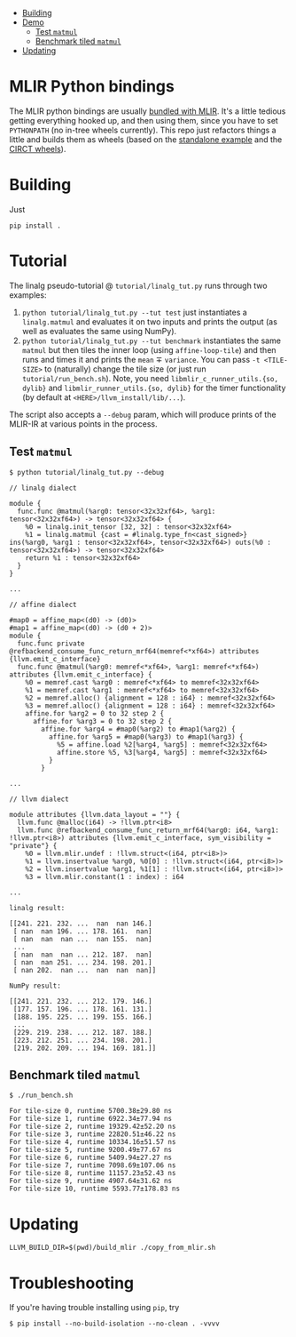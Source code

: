 - [Building](#building)
- [Demo](#demo)
    * [Test `matmul`](#test--matmul-)
    * [Benchmark tiled `matmul`](#benchmark-tiled--matmul-)
- [Updating](#updating)

# MLIR Python bindings

The MLIR python bindings are usually [bundled with MLIR](https://github.com/llvm/llvm-project/blob/main/mlir/docs/Bindings/Python.md).
It's a little tedious getting everything hooked up, and then using them, since you have to set `PYTHONPATH` (no in-tree wheels currently).
This repo just refactors things a little and builds them as wheels (based on the [standalone example](https://github.com/llvm/llvm-project/blob/main/mlir/examples/standalone/README.md) and the [CIRCT wheels](https://github.com/llvm/circt/blob/main/lib/Bindings/Python/setup.py)).

# Building

Just 

```shell
pip install .
```

# Tutorial

The linalg pseudo-tutorial @ `tutorial/linalg_tut.py` runs through two examples:

1. `python tutorial/linalg_tut.py --tut test` just instantiates a `linalg.matmul` and evaluates it on two inputs and prints the output (as well as evaluates the same using NumPy).
2. `python tutorial/linalg_tut.py --tut benchmark` instantiates the same `matmul` but then tiles the inner loop (using `affine-loop-tile`) and then runs and times it and prints the `mean` ∓ `variance`. You can pass `-t <TILE-SIZE>` to (naturally) change the tile size (or just run `tutorial/run_bench.sh`). Note, you need `libmlir_c_runner_utils.{so, dylib}` and `libmlir_runner_utils.{so, dylib}` for the timer functionality (by default at `<HERE>/llvm_install/lib/...`).

The script also accepts a `--debug` param, which will produce prints of the MLIR-IR at various points in the process.


## Test `matmul`

```mlir
$ python tutorial/linalg_tut.py --debug

// linalg dialect

module {
  func.func @matmul(%arg0: tensor<32x32xf64>, %arg1: tensor<32x32xf64>) -> tensor<32x32xf64> {
    %0 = linalg.init_tensor [32, 32] : tensor<32x32xf64>
    %1 = linalg.matmul {cast = #linalg.type_fn<cast_signed>} ins(%arg0, %arg1 : tensor<32x32xf64>, tensor<32x32xf64>) outs(%0 : tensor<32x32xf64>) -> tensor<32x32xf64>
    return %1 : tensor<32x32xf64>
  }
}

...

// affine dialect

#map0 = affine_map<(d0) -> (d0)>
#map1 = affine_map<(d0) -> (d0 + 2)>
module {
  func.func private @refbackend_consume_func_return_mrf64(memref<*xf64>) attributes {llvm.emit_c_interface}
  func.func @matmul(%arg0: memref<*xf64>, %arg1: memref<*xf64>) attributes {llvm.emit_c_interface} {
    %0 = memref.cast %arg0 : memref<*xf64> to memref<32x32xf64>
    %1 = memref.cast %arg1 : memref<*xf64> to memref<32x32xf64>
    %2 = memref.alloc() {alignment = 128 : i64} : memref<32x32xf64>
    %3 = memref.alloc() {alignment = 128 : i64} : memref<32x32xf64>
    affine.for %arg2 = 0 to 32 step 2 {
      affine.for %arg3 = 0 to 32 step 2 {
        affine.for %arg4 = #map0(%arg2) to #map1(%arg2) {
          affine.for %arg5 = #map0(%arg3) to #map1(%arg3) {
            %5 = affine.load %2[%arg4, %arg5] : memref<32x32xf64>
            affine.store %5, %3[%arg4, %arg5] : memref<32x32xf64>
          }
        }

...

// llvm dialect

module attributes {llvm.data_layout = ""} {
  llvm.func @malloc(i64) -> !llvm.ptr<i8>
  llvm.func @refbackend_consume_func_return_mrf64(%arg0: i64, %arg1: !llvm.ptr<i8>) attributes {llvm.emit_c_interface, sym_visibility = "private"} {
    %0 = llvm.mlir.undef : !llvm.struct<(i64, ptr<i8>)>
    %1 = llvm.insertvalue %arg0, %0[0] : !llvm.struct<(i64, ptr<i8>)>
    %2 = llvm.insertvalue %arg1, %1[1] : !llvm.struct<(i64, ptr<i8>)>
    %3 = llvm.mlir.constant(1 : index) : i64
    
...

linalg result:

[[241. 221. 232. ...  nan  nan 146.]
 [ nan  nan 196. ... 178. 161.  nan]
 [ nan  nan  nan ...  nan 155.  nan]
 ...
 [ nan  nan  nan ... 212. 187.  nan]
 [ nan  nan 251. ... 234. 198. 201.]
 [ nan 202.  nan ...  nan  nan  nan]]

NumPy result:

[[241. 221. 232. ... 212. 179. 146.]
 [177. 157. 196. ... 178. 161. 131.]
 [188. 195. 225. ... 199. 155. 166.]
 ...
 [229. 219. 238. ... 212. 187. 188.]
 [223. 212. 251. ... 234. 198. 201.]
 [219. 202. 209. ... 194. 169. 181.]]
```

## Benchmark tiled `matmul`

```shell
$ ./run_bench.sh

For tile-size 0, runtime 5700.38±29.80 ns
For tile-size 1, runtime 6922.34±77.94 ns
For tile-size 2, runtime 19329.42±52.20 ns
For tile-size 3, runtime 22820.51±46.22 ns
For tile-size 4, runtime 10334.16±51.57 ns
For tile-size 5, runtime 9200.49±77.67 ns
For tile-size 6, runtime 5409.94±27.27 ns
For tile-size 7, runtime 7098.69±107.06 ns
For tile-size 8, runtime 11157.23±52.43 ns
For tile-size 9, runtime 4907.64±31.62 ns
For tile-size 10, runtime 5593.77±178.83 ns
```

# Updating

```shell
LLVM_BUILD_DIR=$(pwd)/build_mlir ./copy_from_mlir.sh
```

# Troubleshooting

If you're having trouble installing using `pip`, try

```shell
$ pip install --no-build-isolation --no-clean . -vvvv
```